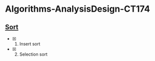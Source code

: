 # Algorithms-AnalysisDesign-CT174

## [Sort](https://github.com/Tarykege/Algorithms-AnalysisDesign-CT174/tree/main/Sorts)

- [X] 1. Insert sort
- [X] 2. Selection sort
